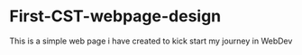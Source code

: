 # First-CST-webpage-design 
This is a simple web page i have created to kick start my journey in WebDev
